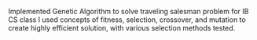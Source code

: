 Implemented Genetic Algorithm to solve traveling salesman problem for IB CS class
I used concepts of fitness, selection, crossover, and mutation to create highly efficient solution, with various selection methods tested.
